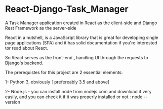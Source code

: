 # React-Django-Task_Manager
A Task Manager application created in React as the  client-side and Django Rest Framework as the server-side

React in a nutshell, is a JavaScript library that is great for developing single page applications (SPA) and it has solid documentation if you're interested tor read about React. 

So React serves as the front-end , handling UI through the requests to Django's backend.

The prerequistes for this project are 2 essential elements:

1- Python 3, obviously [ prefereably 3.5 and above] 

2- Node.js - you can install node from nodejs.com and download it very easily, and you can check it if it was properly installed or not : node --version